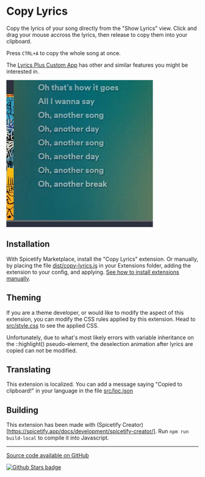 # Copy Lyrics
 
Copy the lyrics of your song directly from the "Show Lyrics" view. Click and drag your mouse accross the lyrics, then release to copy them into your clipboard.

Press `CTRL+A` to copy the whole song at once.

The [Lyrics Plus Custom App](https://spicetify.app/docs/advanced-usage/custom-apps/#lyrics-plus) has other and similar features you might be interested in.

![Demo](https://github.com/Aimarekin/Aimarekins-Spicetify-Extensions/blob/main/copy-lyrics/assets/demo.gif?raw=true)

## Installation
With Spicetify Marketplace, install the "Copy Lyrics" extension. Or manually, by placing the file [dist/copy-lyrics.js](https://github.com/Aimarekin/Aimarekins-Spicetify-Extensions/blob/main/dist/copy-lyrics.js) in your Extensions folder, adding the extension to your config, and applying. [See how to install extensions manually](https://spicetify.app/docs/advanced-usage/extensions).

## Theming
If you are a theme developer, or would like to modify the aspect of this extension, you can modify the CSS rules applied by this extension. Head to [src/style.css](https://github.com/Aimarekin/Aimarekins-Spicetify-Extensions/blob/main/copy-lyrics/src/style.css) to see the applied CSS.

Unfortunately, due to what's most likely errors with variable inheritance on the ::highlight() pseudo-element, the deselection animation after lyrics are copied can not be modified.

## Translating
This extension is localized. You can add a message saying "Copied to clipboard!" in your language in the file [src/loc.json](https://github.com/Aimarekin/Aimarekins-Spicetify-Extensions/blob/main/copy-lyrics/src/loc.json)

## Building
This extension has been made with (Spicetify Creator)[https://spicetify.app/docs/development/spicetify-creator/]. Run `npm run build-local` to compile it into Javascript.

---

[Source code available on GitHub](https://github.com/Aimarekin/Aimarekins-Spicetify-Extensions/tree/main/copy-lyrics)

[![Github Stars badge](https://img.shields.io/github/stars/Aimarekin/Aimarekins-Spicetify-Extensions?logo=github&style=social)](https://github.com/Aimarekin/Aimarekins-Spicetify-Extensions)